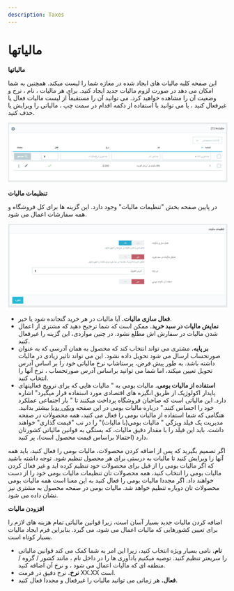 ```yaml
---
description: Taxes
---
```


# مالیاتها

**مالیاتها**

این صفحه کلیه مالیات های ایجاد شده در مغازه شما را لیست میکند. همچنین به شما امکان می دهد در صورت لزوم مالیات جدید ایجاد کنید. برای هر مالیات ، نام ، نرخ و وضعیت آن را مشاهده خواهید کرد. می توانید آن را مستقیماً از لیست مالیات فعال یا غیرفعال کنید ، یا می توانید با استفاده از دکمه اقدام در سمت چپ ، مالیاتی را ویرایش یا حذف کنید.

![](<../../../../.gitbook/assets/0 (50).png>)

**تنظیمات مالیات**

در پایین صفحه بخش "تنظیمات مالیات" وجود دارد. این گزینه ها برای کل فروشگاه و همه سفارشات اعمال می شود.

![](<../../../../.gitbook/assets/1 (37).png>)

* **فعال سازی مالیات.** آیا مالیات در هر خرید گنجانده شود یا خیر.
* **نمایش مالیات در سبد خرید.** ممکن است که شما ترجیح دهید که مشتری از اعمال شدن مالیات در سفارش اش مطلع نشود. در چنین مواردی، این گزینه را غیرفعال کنید.
* **بر پایه.** مشتری می تواند انتخاب کند که محصول به همان آدرسی که به عنوان صورتحساب ارسال می شود تحویل داده نشود. این می تواند تاثیر زیادی در مالیات داشته باشد. به طور پیش فرض، پرستاشاپ نرخ مالیاتی خود را بر اساس آدرس تحویل تعیین میکند، اما شما می توانید براساس آدرس صورتحساب ، نرخ آنها را انتخاب کنید.
* **استفاده از مالیات بومی.** مالیات بومی به " مالیات هایی که برای ترویج فعالیتهای پایدار اکولوژیک از طریق انگیزه های اقتصادی مورد استفاده قرار میگیرد" اشاره دارد. این مالیاتی است که صاحبان فروشگاه پرداخت میکنند تا " بار اجتماعی عملکرد خود را احساس کنند." درباره مالیات بومی در این صفحه [ویکی پدیا](http://en.wikipedia.org/wiki/Ecotax.) بیشتر بدانید. هنگامی که شما استفاده از مالیات بومی را فعال می کنید، همه محصولات در صفحه مدیریت یک فیلد ویژگی " مالیات بومی(با مالیات)" را در تب "قیمت گذاری" خواهند داشت. باید این فیلد را با مقدار دقیق مالیات، که بستگی به قوانین مالیاتی کشورتان دارد (احتمالا براساس قیمت محصول است)، پر کنید.

اگر تصمیم بگیرید که پس از اضافه کردن محصولات، مالیات بومی را فعال کنید، باید همه آنها را ویرایش کنید تا مالیات به درستی برای هر محصول تنظیم شود. توجه داشته باشید که اگر مالیات بومی را از قبل برای محصولات خود تنظیم کرده اید و غیر فعال کردن مالیات بومی را انتخاب کنید، همه محصولات تان تنظیمات مالیات بومی خود را از دست خواهند داد. اگر مجددا مالیات بومی را فعال کنید به این معنا است همه مالیات بومی محصولات تان دوباره تنظیم خواهد شد. مالیات بومی در صفحه محصول به مشتری نیز نشان داده می شود.

**افزودن مالیات**

اضافه کردن مالیات جدید بسیار آسان است، زیرا قوانین مالیاتی تمام هزینه های لازم را برای تعیین کشورهایی که مالیات اعمال می شود، می گیرد. بنابراین فرم ایجاد مالیات بسیار کوتاه است.

* **نام.** نامی بسیار ویژه انتخاب کنید، زیرا این امر به شما کمک می کند قوانین مالیاتی را سریعتر تنظیم کنید. توصیه میکنیم یادآوری ها را در داخل نام ، مانند کشور / گروه / منطقه ای که مالیات اعمال می شود ، و نرخ آن اضافه کنید.
* **نرخ.** نرخ دقیق در فرمت XX.XX است.
* **فعال.** هر زمانی می توانید مالیات را غیرفعال و مجددا فعال کنید.
